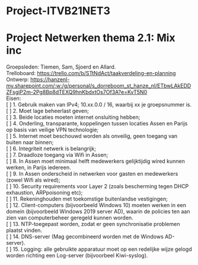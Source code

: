 # Project-ITVB21NET3
# Project Netwerken thema 2.1: Mix inc
Groepsleden: Tiemen, Sam, Sjoerd en Allard. <br>
Trelloboard: https://trello.com/b/STtNdAct/taakverdeling-en-planning <br>
Ontwerp: https://hanzenl-my.sharepoint.com/:w:/g/personal/s_dorreboom_st_hanze_nl/ETbwLAkEDDZFsgiP2m-2Pg8Bp8dTEXQ9hnKbdxtOs7Of3A?e=KvT5N0 <br>
Eisen:<br>
[ ] 1. Gebruik maken van IPv4; 10.xx.0.0 / 16, waarbij xx je groepsnummer is.<br>
[ ] 2. Moet lage beheerlast geven;<br>
[ ] 3. Beide locaties moeten internet onsluiting hebben;<br>
[ ] 4. Onderling, transparante, koppelingen tussen locaties Assen en Parijs op basis van veilige VPN
technologie;<br>
[ ] 5. Internet moet beschouwd worden als onveilig, geen toegang van buiten naar binnen;<br>
[ ] 6. Integriteit netwerk is belangrijk;<br>
[ ] 7. Draadloze toegang via Wifi in Assen;<br>
[ ] 8. In Assen moet minimaal helft medewerkers gelijktijdig wired kunnen werken, in Parijs
iedereen.<br>
[ ] 9. In Assen onderscheid in netwerken voor gasten en medewerkers (zowel Wifi als wired);<br>
[ ] 10. Security requirements voor Layer 2 (zoals bescherming tegen DHCP exhaustion, ARPpoisoning etc);<br>
[ ] 11. Rekeninghouden met toekomstige buitenlandse vestigingen;<br>
[ ] 12. Client-computers (bijvoorbeeld Windows 10) moeten werken in een domein (bijvoorbeeld
Windows 2019 server AD), waarin de policies ten aan zien van computerbeheer geregeld
kunnen worden.<br>
[ ] 13. NTP-toegepast worden, zodat er geen synchronisatie problemen plaatst vinden.<br>
[ ] 14. DNS-server (Mag gecombineerd worden met de Windows AD-server).<br>
[ ] 15. Logging: alle gebruikte apparatuur moet op een redelijke wijze gelogd worden richting een
Log-server (bijvoorbeel Kiwi-syslog).<br>
